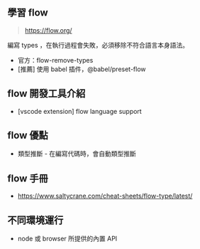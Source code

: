## 學習 flow

> https://flow.org/

編寫 types ，在執行過程會失敗，必須移除不符合語言本身語法。
- 官方：flow-remove-types
- [推薦] 使用 babel 插件，@babel/preset-flow

## flow 開發工具介紹
- [vscode extension] flow language support

## flow 優點
- 類型推斷 - 在編寫代碼時，會自動類型推斷

## flow 手冊
- https://www.saltycrane.com/cheat-sheets/flow-type/latest/

## 不同環境運行
- node 或 browser 所提供的內置 API
